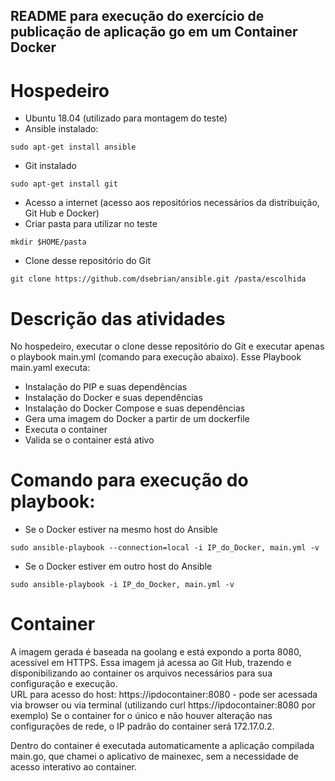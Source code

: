 <h2> README para execução do exercício de publicação de aplicação go em um Container Docker </h2>

# Hospedeiro
- Ubuntu 18.04 (utilizado para montagem do teste)
- Ansible instalado:
```
sudo apt-get install ansible
```
- Git instalado
```
sudo apt-get install git
```
- Acesso a internet (acesso aos repositórios necessários da distribuição, Git Hub e Docker)
- Criar pasta para utilizar no teste
```
mkdir $HOME/pasta
```
- Clone desse repositório do Git
```
git clone https://github.com/dsebrian/ansible.git /pasta/escolhida
```

# Descrição das atividades
No hospedeiro, executar o clone desse repositório do Git e executar apenas o playbook main.yml (comando para execução abaixo).
Esse Playbook main.yaml executa:
- Instalação do PIP e suas dependências
- Instalação do Docker e suas dependências
- Instalação do Docker Compose e suas dependências
- Gera uma imagem do Docker a partir de um dockerfile
- Executa o container
- Valida se o container está ativo

# Comando para execução do playbook:
- Se o Docker estiver na mesmo host do Ansible
```
sudo ansible-playbook --connection=local -i IP_do_Docker, main.yml -v
```
- Se o Docker estiver em outro host do Ansible
```
sudo ansible-playbook -i IP_do_Docker, main.yml -v
```

# Container
A imagem gerada é baseada na goolang e está expondo a porta 8080, acessível em HTTPS.
Essa imagem já acessa ao Git Hub, trazendo e disponibilizando ao container os arquivos necessários para sua configuração e execução.<br>
URL para acesso do host: https://ipdocontainer:8080 - pode ser acessada via browser ou via terminal (utilizando curl https://ipdocontainer:8080 por exemplo)
Se o container for o único e não houver alteração nas configurações de rede, o IP padrão do container será 172.17.0.2.

Dentro do container é executada automaticamente a aplicação compilada main.go, que chamei o aplicativo de mainexec, sem a necessidade de acesso interativo ao container.




